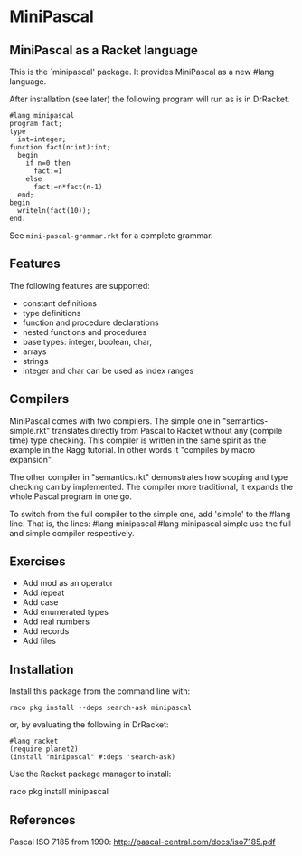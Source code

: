 MiniPascal
==========

MiniPascal as a Racket language
-------------------------------

This is the `minipascal' package. It provides MiniPascal
as a new #lang language.

After installation (see later) the following program will run
as is in DrRacket.

    #lang minipascal
    program fact;
    type 
      int=integer;
    function fact(n:int):int;
      begin
        if n=0 then
          fact:=1
        else
          fact:=n*fact(n-1)
      end;
    begin
      writeln(fact(10));
    end.

See `mini-pascal-grammar.rkt` for a complete grammar.

Features
--------

The following features are supported:
  - constant definitions
  - type definitions
  - function and procedure declarations
  - nested functions and procedures
  - base types: integer, boolean, char,
  - arrays 
  - strings
  - integer and char can be used as index ranges

Compilers
---------
  
MiniPascal comes with two compilers. The simple one
in "semantics-simple.rkt" translates directly from
Pascal to Racket without any (compile time) type 
checking. This compiler is written in the same
spirit as the example in the Ragg tutorial. In
other words it "compiles by macro expansion".

The other compiler in "semantics.rkt" demonstrates
how scoping and type checking can by implemented. 
The compiler more traditional, it expands the whole 
Pascal program in one go.

To switch from the full compiler to the simple one,
add 'simple' to the #lang line. That is, the lines:
    #lang minipascal
    #lang minipascal simple
use the full and simple compiler respectively.

Exercises
---------
  - Add mod as an operator
  - Add repeat
  - Add case
  - Add enumerated types  
  - Add real numbers
  - Add records
  - Add files
  
Installation
------------

Install this package from the command line with:

    raco pkg install --deps search-ask minipascal

or, by evaluating the following in DrRacket:

    #lang racket
    (require planet2)
    (install "minipascal" #:deps 'search-ask)

Use the Racket package manager to install:

 raco pkg install minipascal

References
----------
Pascal ISO 7185 from 1990:
http://pascal-central.com/docs/iso7185.pdf

